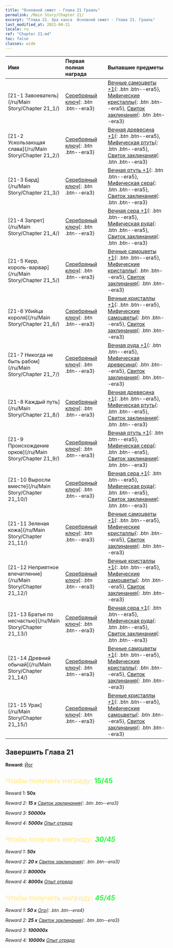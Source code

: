 ```yaml
---
title: "Основной сюжет - Глава 21 Грааль"
permalink: /Main Story/Chapter 21/
excerpt: "Глава 21. Эра хаоса  Основной сюжет - Глава 21. Грааль"
last_modified_at: 2021-04-21
locale: ru
ref: "Chapter 21.md"
toc: false
classes: wide
---
```


  | Имя |  Первая полная награда | Выпавшие предметы |
  |:------------|:------------|:------------| 
  | [21-1 Завоеватель](/ru/Main Story/Chapter 21_1/) | [Серебряный ключ](/ru/Items/con_693/){: .btn .btn--era3} | [Вечные самоцветы +1](/ru/Items/mat_72/){: .btn .btn--era5}, [Мифические кристаллы](/ru/Items/mat_66/){: .btn .btn--era5}, [Свиток заклинания](/ru/Items/con_694/){: .btn .btn--era3} |
  | [21-2 Ускользающая слава](/ru/Main Story/Chapter 21_2/) | [Серебряный ключ](/ru/Items/con_693/){: .btn .btn--era3} | [Вечная древесина +1](/ru/Items/mat_69/){: .btn .btn--era5}, [Мифическая ртуть](/ru/Items/mat_63/){: .btn .btn--era5}, [Свиток заклинания](/ru/Items/con_694/){: .btn .btn--era3} |
  | [21-3 Бард](/ru/Main Story/Chapter 21_3/) | [Серебряный ключ](/ru/Items/con_693/){: .btn .btn--era3} | [Вечная ртуть +1](/ru/Items/mat_70/){: .btn .btn--era5}, [Мифическая сера](/ru/Items/mat_64/){: .btn .btn--era5}, [Свиток заклинания](/ru/Items/con_694/){: .btn .btn--era3} |
  | [21-4 Запрет](/ru/Main Story/Chapter 21_4/) | [Серебряный ключ](/ru/Items/con_693/){: .btn .btn--era3} | [Вечная сера +1](/ru/Items/mat_71/){: .btn .btn--era5}, [Мифическая руда](/ru/Items/mat_61/){: .btn .btn--era5}, [Свиток заклинания](/ru/Items/con_694/){: .btn .btn--era3} |
  | [21-5 Керр, король-варвар](/ru/Main Story/Chapter 21_5/) | [Серебряный ключ](/ru/Items/con_693/){: .btn .btn--era3} | [Вечные самоцветы +1](/ru/Items/mat_72/){: .btn .btn--era5}, [Мифические кристаллы](/ru/Items/mat_66/){: .btn .btn--era5}, [Свиток заклинания](/ru/Items/con_694/){: .btn .btn--era3} |
  | [21-6 Убийца короля](/ru/Main Story/Chapter 21_6/) | [Серебряный ключ](/ru/Items/con_693/){: .btn .btn--era3} | [Вечные кристаллы +1](/ru/Items/mat_73/){: .btn .btn--era5}, [Мифические самоцветы](/ru/Items/mat_65/){: .btn .btn--era5}, [Свиток заклинания](/ru/Items/con_694/){: .btn .btn--era3} |
  | [21-7 Никогда не быть рабом](/ru/Main Story/Chapter 21_7/) | [Серебряный ключ](/ru/Items/con_693/){: .btn .btn--era3} | [Вечная руда +1](/ru/Items/mat_68/){: .btn .btn--era5}, [Мифическая древесина](/ru/Items/mat_62/){: .btn .btn--era5}, [Свиток заклинания](/ru/Items/con_694/){: .btn .btn--era3} |
  | [21-8 Каждый путь](/ru/Main Story/Chapter 21_8/) | [Серебряный ключ](/ru/Items/con_693/){: .btn .btn--era3} | [Вечная древесина +1](/ru/Items/mat_69/){: .btn .btn--era5}, [Мифическая ртуть](/ru/Items/mat_63/){: .btn .btn--era5}, [Свиток заклинания](/ru/Items/con_694/){: .btn .btn--era3} |
  | [21-9 Происхождение орков](/ru/Main Story/Chapter 21_9/) | [Серебряный ключ](/ru/Items/con_693/){: .btn .btn--era3} | [Вечная ртуть +1](/ru/Items/mat_70/){: .btn .btn--era5}, [Мифическая сера](/ru/Items/mat_64/){: .btn .btn--era5}, [Свиток заклинания](/ru/Items/con_694/){: .btn .btn--era3} |
  | [21-10 Выросли вместе](/ru/Main Story/Chapter 21_10/) | [Серебряный ключ](/ru/Items/con_693/){: .btn .btn--era3} | [Вечная сера +1](/ru/Items/mat_71/){: .btn .btn--era5}, [Мифическая руда](/ru/Items/mat_61/){: .btn .btn--era5}, [Свиток заклинания](/ru/Items/con_694/){: .btn .btn--era3} |
  | [21-11 Зеленая кожа](/ru/Main Story/Chapter 21_11/) | [Серебряный ключ](/ru/Items/con_693/){: .btn .btn--era3} | [Вечные самоцветы +1](/ru/Items/mat_72/){: .btn .btn--era5}, [Мифические кристаллы](/ru/Items/mat_66/){: .btn .btn--era5}, [Свиток заклинания](/ru/Items/con_694/){: .btn .btn--era3} |
  | [21-12 Неприятное впечатление](/ru/Main Story/Chapter 21_12/) | [Серебряный ключ](/ru/Items/con_693/){: .btn .btn--era3} | [Вечные кристаллы +1](/ru/Items/mat_73/){: .btn .btn--era5}, [Мифические самоцветы](/ru/Items/mat_65/){: .btn .btn--era5}, [Свиток заклинания](/ru/Items/con_694/){: .btn .btn--era3} |
  | [21-13 Братья по несчастью](/ru/Main Story/Chapter 21_13/) | [Серебряный ключ](/ru/Items/con_693/){: .btn .btn--era3} | [Вечная сера +1](/ru/Items/mat_71/){: .btn .btn--era5}, [Мифическая руда](/ru/Items/mat_61/){: .btn .btn--era5}, [Свиток заклинания](/ru/Items/con_694/){: .btn .btn--era3} |
  | [21-14 Древний обычай](/ru/Main Story/Chapter 21_14/) | [Серебряный ключ](/ru/Items/con_693/){: .btn .btn--era3} | [Вечные самоцветы +1](/ru/Items/mat_72/){: .btn .btn--era5}, [Мифические кристаллы](/ru/Items/mat_66/){: .btn .btn--era5}, [Свиток заклинания](/ru/Items/con_694/){: .btn .btn--era3} |
  | [21-15 Урак](/ru/Main Story/Chapter 21_15/) | [Серебряный ключ](/ru/Items/con_693/){: .btn .btn--era3} | [Вечные кристаллы +1](/ru/Items/mat_73/){: .btn .btn--era5}, [Мифические самоцветы](/ru/Items/mat_65/){: .btn .btn--era5}, [Свиток заклинания](/ru/Items/con_694/){: .btn .btn--era3} |


## Завершить Глава 21

 **Reward:** [Йог](/ru/heroes/Yog/)



## <span style="color: #ffeea0">Чтобы получить награду: </span><span style="color: #27f73a">15/45</span>

 Reward 1:  **50x** <i class="fas fa-gem"/>

 Reward 2: **15 x** [Свиток заклинания](/ru/Items/con_694/){: .btn .btn--era3}

 Reward 3:  **50000x** <i class="fas fa-coins"/>

 Reward 4:  **5000x** [Опыт отряда](/ru/Items/con_902/)



## <span style="color: #ffeea0">Чтобы получить награду: </span><span style="color: #27f73a">30/45</span>

 Reward 1:  **50x** <i class="fas fa-gem"/>

 Reward 2: **20 x** [Свиток заклинания](/ru/Items/con_694/){: .btn .btn--era3}

 Reward 3:  **80000x** <i class="fas fa-coins"/>

 Reward 4:  **8000x** [Опыт отряда](/ru/Items/con_902/)



## <span style="color: #ffeea0">Чтобы получить награду: </span><span style="color: #27f73a">45/45</span>

 Reward 1: **50 x** [Огр](/ru/Items/unt_220/){: .btn .btn--era4}

 Reward 2: **25 x** [Свиток заклинания](/ru/Items/con_694/){: .btn .btn--era3}

 Reward 3:  **100000x** <i class="fas fa-coins"/>

 Reward 4:  **10000x** [Опыт отряда](/ru/Items/con_902/)

